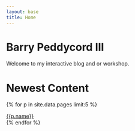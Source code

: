 ```yaml
---
layout: base
title: Home
---
```


Barry Peddycord III
===================
Welcome to my interactive blog and or workshop.


Newest Content
==============
{% for p in site.data.pages limit:5 %}
  <div class="panel panel-default">
    <a href="{{p.type}}s/{{p.shortname}}">{{p.name}}</a>
  </div>
{% endfor %}
